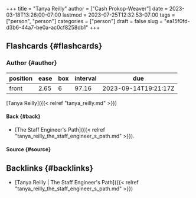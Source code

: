 +++
title = "Tanya Reilly"
author = ["Cash Prokop-Weaver"]
date = 2023-03-18T13:26:00-07:00
lastmod = 2023-07-25T12:32:53-07:00
tags = ["person", "person"]
categories = ["person"]
draft = false
slug = "ea15f0fd-d3b6-44a7-be0a-ac0cf8258db1"
+++

## Flashcards {#flashcards}


### Author {#author}

| position | ease | box | interval | due                  |
|----------|------|-----|----------|----------------------|
| front    | 2.65 | 6   | 97.16    | 2023-09-14T19:21:17Z |

[Tanya Reilly]({{< relref "tanya_reilly.md" >}})


#### Back {#back}

-   [The Staff Engineer's Path]({{< relref "tanya_reilly_the_staff_engineer_s_path.md" >}}).


#### Source {#source}


## Backlinks {#backlinks}

-   [Tanya Reilly | The Staff Engineer's Path]({{< relref "tanya_reilly_the_staff_engineer_s_path.md" >}})
